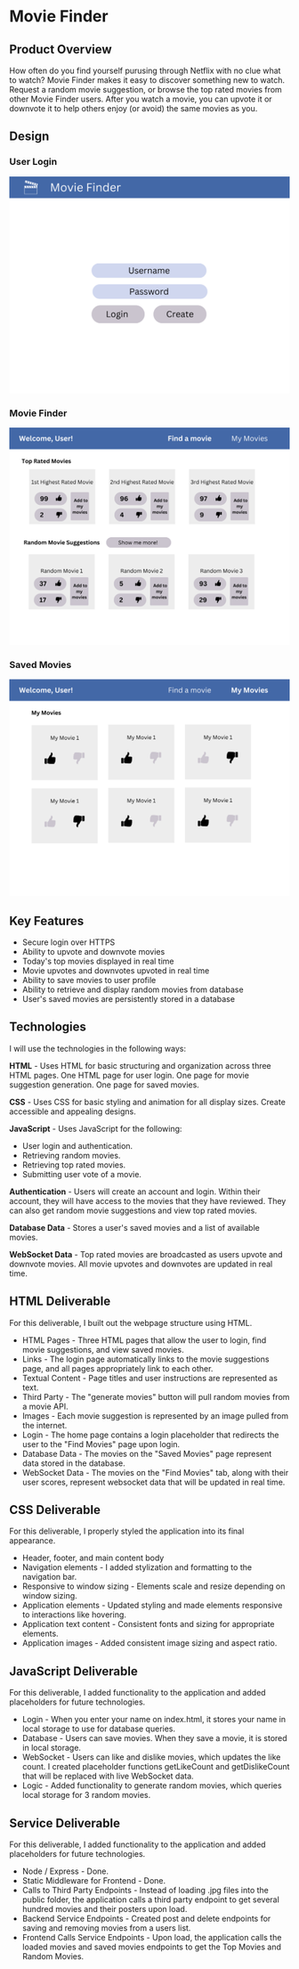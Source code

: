 # Movie Finder

## Product Overview
How often do you find yourself purusing through Netflix with no clue what to watch? Movie Finder makes it easy to discover something new to watch. Request a random movie suggestion, or browse the top rated movies from other Movie Finder users. After you watch a movie, you can upvote it or downvote it to help others enjoy (or avoid) the same movies as you.

## Design
### User Login  
![login](./mock-images/login.png)  

### Movie Finder
![movie-finder](./mock-images/movie-finder.png)

### Saved Movies
![my-movies](./mock-images/my-movies.png)

## Key Features  
- Secure login over HTTPS
- Ability to upvote and downvote movies
- Today's top movies displayed in real time
- Movie upvotes and downvotes upvoted in real time
- Ability to save movies to user profile
- Ability to retrieve and display random movies from database
- User's saved movies are persistently stored in a database

## Technologies
I will use the technologies in the following ways:  

**HTML** - Uses HTML for basic structuring and organization across three HTML pages. One HTML page for user login. One page for movie suggestion generation. One page for saved movies.  
 
**CSS** - Uses CSS for basic styling and animation for all display sizes. Create accessible and appealing designs.  

**JavaScript** - Uses JavaScript for the following:
- User login and authentication.  
- Retrieving random movies.  
- Retrieving top rated movies.  
- Submitting user vote of a movie.  

**Authentication** - Users will create an account and login. Within their account, they will have access to the movies that they have reviewed. They can also get random movie suggestions and view top rated movies.  

**Database Data** - Stores a user's saved movies and a list of available movies.  

**WebSocket Data** - Top rated movies are broadcasted as users upvote and downvote movies. All movie upvotes and downvotes are updated in real time.  

## HTML Deliverable
For this deliverable, I built out the webpage structure using HTML.  
- HTML Pages - Three HTML pages that allow the user to login, find movie suggestions, and view saved movies.  
- Links - The login page automatically links to the movie suggestions page, and all pages appropriately link to each other.  
- Textual Content - Page titles and user instructions are represented as text.  
- Third Party - The "generate movies" button will pull random movies from a movie API.
- Images - Each movie suggestion is represented by an image pulled from the internet.  
- Login - The home page contains a login placeholder that redirects the user to the "Find Movies" page upon login.
- Database Data - The movies on the "Saved Movies" page represent data stored in the database.
- WebSocket Data - The movies on the "Find Movies" tab, along with their user scores, represent websocket data that will be updated in real time.

## CSS Deliverable
For this deliverable, I properly styled the application into its final appearance.
- Header, footer, and main content body  
- Navigation elements - I added stylization and formatting to the navigation bar.  
- Responsive to window sizing - Elements scale and resize depending on window sizing.  
- Application elements - Updated styling and made elements responsive to interactions like hovering.  
- Application text content - Consistent fonts and sizing for appropriate elements.  
- Application images - Added consistent image sizing and aspect ratio.

## JavaScript Deliverable
For this deliverable, I added functionality to the application and added placeholders for future technologies.  
- Login -  When you enter your name on index.html, it stores your name in local storage to use for database queries.  
- Database - Users can save movies. When they save a movie, it is stored in local storage.   
- WebSocket - Users can like and dislike movies, which updates the like count. I created placeholder functions getLikeCount and getDislikeCount that will be replaced with live WebSocket data.  
- Logic - Added functionality to generate random movies, which queries local storage for 3 random movies.  

## Service Deliverable
For this deliverable, I added functionality to the application and added placeholders for future technologies.  
- Node / Express - Done.    
- Static Middleware for Frontend - Done.  
- Calls to Third Party Endpoints - Instead of loading .jpg files into the public folder, the application calls a third party endpoint to get several hundred movies and their posters upon load.  
- Backend Service Endpoints - Created post and delete endpoints for saving and removing movies from a users list.  
- Frontend Calls Service Endpoints - Upon load, the application calls the loaded movies and saved movies endpoints to get the Top Movies and Random Movies.  


